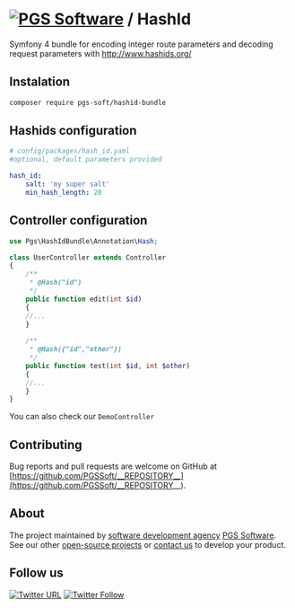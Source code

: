 # [![PGS Software](https://www.pgs-soft.com/pgssoft-logo.png)](https://www.pgs-soft.com) / HashId

Symfony 4 bundle for encoding integer route parameters and decoding request parameters with http://www.hashids.org/

## Instalation
```bash
composer require pgs-soft/hashid-bundle 
```

## Hashids configuration
```yaml
# config/packages/hash_id.yaml
#optional, default parameters provided

hash_id:
    salt: 'my super salt'
    min_hash_length: 20
```

## Controller configuration
```php
use Pgs\HashIdBundle\Annotation\Hash;

class UserController extends Controller
{
    /**
     * @Hash("id")
     */
    public function edit(int $id)
    {
    //...
    }
    
    /**
     * @Hash({"id","other"})
     */
    public function test(int $id, int $other)
    {
    //...
    }
}
```

You can also check our `DemoController`

## Contributing

Bug reports and pull requests are welcome on GitHub at [https://github.com/PGSSoft/__REPOSITORY__](https://github.com/PGSSoft/__REPOSITORY__).


## About

The project maintained by [software development agency](https://www.pgs-soft.com/) [PGS Software](https://www.pgs-soft.com/).
See our other [open-source projects](https://github.com/PGSSoft) or [contact us](https://www.pgs-soft.com/contact-us/) to develop your product.


## Follow us

[![Twitter URL](https://img.shields.io/twitter/url/http/shields.io.svg?style=social)](https://twitter.com/intent/tweet?text=https://github.com/PGSSoft/InAppPurchaseButton)
[![Twitter Follow](https://img.shields.io/twitter/follow/pgssoftware.svg?style=social&label=Follow)](https://twitter.com/pgssoftware)